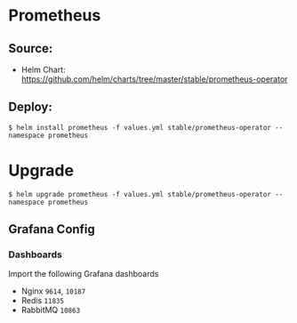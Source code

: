 # Prometheus

## Source:

- Helm Chart: https://github.com/helm/charts/tree/master/stable/prometheus-operator

## Deploy:

```shell
$ helm install prometheus -f values.yml stable/prometheus-operator --namespace prometheus
```

# Upgrade 

```shell
$ helm upgrade prometheus -f values.yml stable/prometheus-operator --namespace prometheus
```

## Grafana Config

### Dashboards

Import the following Grafana dashboards

- Nginx `9614`, `10187`
- Redis `11835`
- RabbitMQ `10863`




